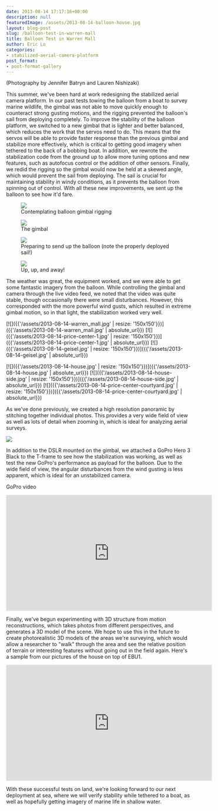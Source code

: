 ```yaml
---
date: 2013-08-14 17:17:16+00:00
description: null
featuredImage: /assets/2013-08-14-balloon-house.jpg
layout: blog-post
slug: /balloon-test-in-warren-mall
title: Balloon Test in Warren Mall
author: Eric Lo
categories:
- stabilized-aerial-camera-platform
post_format:
- post-format-gallery
---
```

(Photography by Jennifer Batryn and Lauren Nishizaki)

This summer, we've been hard at work redesigning the stabilized aerial camera platform. In our past tests towing the balloon from a boat to survey marine wildlife, the gimbal was not able to move quickly enough to counteract strong gusting motions, and the rigging prevented the balloon's sail from deploying completely. To improve the stability of the balloon platform, we switched to a new gimbal that is lighter and better balanced, which reduces the work that the servos need to do. This means that the servos will be able to provide faster response than the previous gimbal and stabilize more effectively, which is critical to getting good imagery when tethered to the back of a bobbing boat. In addition, we rewrote the stabilization code from the ground up to allow more tuning options and new features, such as autofocus control or the addition of other sensors. Finally, we redid the rigging so the gimbal would now be held at a skewed angle, which would prevent the sail from deploying. The sail is crucial for maintaining stability in windy conditions, as it prevents the balloon from spinning out of control. With all these new improvements, we sent up the balloon to see how it'd fare.

<figure>
<a href="{{'/assets/2013-08-14-rigging.jpg' | absolute_url}}"><img src="{{'/assets/2013-08-14-rigging.jpg' | resize: '670x448>'}}"></a>
<figcaption>
Contemplating balloon gimbal rigging
</figcaption>
</figure>

<figure>
<a href="{{'/assets/2013-08-14-gimbal.jpg' | absolute_url}}"><img src="{{'/assets/2013-08-14-gimbal.jpg' | resize: '670x448>'}}"></a>
<figcaption>
The gimbal
</figcaption>
</figure>

<figure>
<a href="{{'/assets/2013-08-14-eric-nathan-balloon.jpg' | absolute_url}}"><img src="{{'/assets/2013-08-14-eric-nathan-balloon.jpg' | resize: '670x448>'}}"></a>
<figcaption>
Preparing to send up the balloon (note the properly deployed sail!)
</figcaption>
</figure>

<figure>
<a href="{{'/assets/2013-08-14-balloon-away.jpg' | absolute_url}}"><img src="{{'/assets/2013-08-14-balloon-away.jpg' | resize: '670x448>'}}"></a>
<figcaption>
Up, up, and away!
</figcaption>
</figure>

The weather was great, the equipment worked, and we were able to get some fantastic imagery from the balloon. While controlling the gimbal and camera through the live video feed, we noted that the video was quite stable, though occasionally there were small disturbances. However, this corresponded with the more powerful wind gusts, which resulted in extreme gimbal motion, so in that light, the stabilization worked very well.

[![]({{'/assets/2013-08-14-warren_mall.jpg' | resize: '150x150'}})]({{'/assets/2013-08-14-warren_mall.jpg' | absolute_url}})
[![]({{'/assets/2013-08-14-price-center-1.jpg' | resize: '150x150'}})]({{'/assets/2013-08-14-price-center-1.jpg' | absolute_url}})
[![]({{'/assets/2013-08-14-geisel.jpg' | resize: '150x150'}})]({{'/assets/2013-08-14-geisel.jpg' | absolute_url}})

[![]({{'/assets/2013-08-14-house.jpg' | resize: '150x150'}})]({{'/assets/2013-08-14-house.jpg' | absolute_url}})
[![]({{'/assets/2013-08-14-house-side.jpg' | resize: '150x150'}})]({{'/assets/2013-08-14-house-side.jpg' | absolute_url}})
[![]({{'/assets/2013-08-14-price-center-courtyard.jpg' | resize: '150x150'}})]({{'/assets/2013-08-14-price-center-courtyard.jpg' | absolute_url}})

As we've done previously, we created a high resolution panoramic by stitching together individual photos. This provides a very wide field of view as well as lots of detail when zooming in, which is ideal for analyzing aerial surveys.

![]({{'/assets/2013-07-30-gigapan.png'}})

In addition to the DSLR mounted on the gimbal, we attached a GoPro Hero 3 Black to the T-frame to see how the stabilization was working, as well as test the new GoPro's performance as payload for the balloon. Due to the wide field of view, the angular disturbances from the wind gusting is less apparent, which is ideal for an unstabilized camera.

GoPro video

<iframe width="560" height="315" src="https://www.youtube.com/embed/UqeC0Drys10?si=HmHAEzaLaNFMxKjn" title="YouTube video player" frameborder="0" allow="accelerometer; autoplay; clipboard-write; encrypted-media; gyroscope; picture-in-picture; web-share" allowfullscreen></iframe>

Finally, we've begun experimenting with 3D structure from motion reconstructions, which takes photos from different perspectives, and generates a 3D model of the scene. We hope to use this in the future to create photorealistic 3D models of the areas we're surveying, which would allow a researcher to "walk" through the area and see the relative position of terrain or interesting features without going out in the field again. Here's a sample from our pictures of the house on top of EBU1.

<iframe width="560" height="315" src="https://www.youtube.com/embed/gDJPp5WQOFw?si=ze0z_5lvEhBaQP6_" title="YouTube video player" frameborder="0" allow="accelerometer; autoplay; clipboard-write; encrypted-media; gyroscope; picture-in-picture; web-share" allowfullscreen></iframe>

With these successful tests on land, we're looking forward to our next deployment at sea, where we will verify stability while tethered to a boat, as well as hopefully getting imagery of marine life in shallow water.
